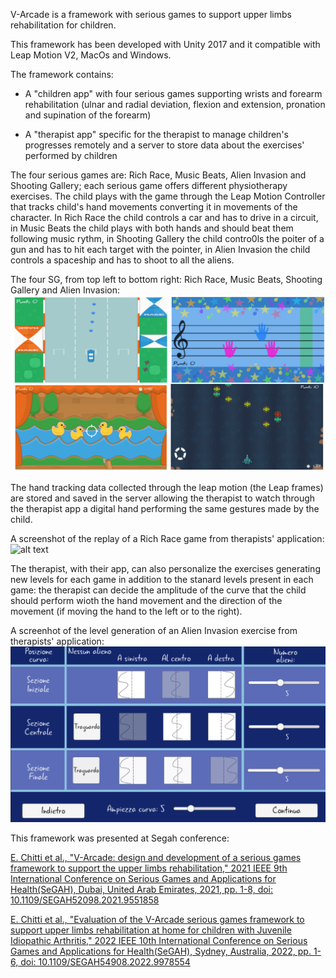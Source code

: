 V-Arcade is a framework with serious games to support upper limbs rehabilitation for children.

This framework has been developed with Unity 2017 and it compatible with Leap Motion V2, MacOs and Windows. 

The framework contains:

- A "children app"  with four serious games supporting wrists and forearm rehabilitation (ulnar and radial deviation, flexion and extension, pronation and supination of the forearm)

- A "therapist app"  specific for the therapist to manage children's progresses remotely and a server to store data about the exercises' performed by children

The four serious games are: Rich Race, Music Beats, Alien Invasion and Shooting Gallery; each serious game offers different physiotherapy exercises. 
The child plays with the game through the Leap Motion Controller that tracks child's hand movements converting it in movements of the character. In Rich Race the child controls a car and has to drive in a circuit, in Music Beats the child plays with both hands and should beat them following music rythm, in Shooting Gallery the child contro0ls the poiter of a gun and has to hit each target with the pointer, in Alien Invasion the child controls a spaceship and has to shoot to all the aliens.

The four SG, from top left to bottom right: Rich Race, Music Beats, Shooting Gallery and Alien Invasion:
![alt text](https://github.com/eleKit/v-arcade/blob/master/4-serious-games.png)


The hand tracking data collected through the leap motion (the Leap frames) are stored and saved in the server allowing the therapist to watch through the therapist app a digital hand performing the same gestures made by the child. 

A screenshot of the replay of a Rich Race game from therapists' application:
![alt text]([https://github.com/eleKit/v-arcade/blob/master/car-replay.png)

The therapist, with their app, can also personalize the exercises generating new levels for each game in addition to the stanard levels present in each game: the therapist can decide the amplitude of the curve that the child should perform wioth the hand movement and the direction of the movement (if moving the hand to the left or to the right).

A screenhot of the level generation of an Alien Invasion exercise from therapists' application:
![alt text](https://github.com/eleKit/v-arcade/blob/master/Space-path-generator.png)


This framework was presented at Segah conference: 

[E. Chitti et al., "V-Arcade: design and development of a serious games framework to support the upper limbs rehabilitation," 2021 IEEE 9th International Conference on Serious Games and Applications for Health(SeGAH), Dubai, United Arab Emirates, 2021, pp. 1-8, doi: 10.1109/SEGAH52098.2021.9551858](https://ieeexplore.ieee.org/document/9551858)

[E. Chitti et al., "Evaluation of the V-Arcade serious games framework to support upper limbs rehabilitation at home for children with Juvenile Idiopathic Arthritis," 2022 IEEE 10th International Conference on Serious Games and Applications for Health(SeGAH), Sydney, Australia, 2022, pp. 1-6, doi: 10.1109/SEGAH54908.2022.9978554](https://ieeexplore.ieee.org/document/9978554)
